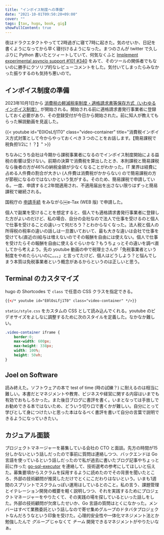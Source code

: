 ```yaml
---
title: "インボイス制度への準備"
date: "2021-10-01T09:50:20+09:00"
cover: ""
tags: [tax, hugo, book, gig]
showFullContent: true
---
```


夜はドラクエタクトやってて2時過ぎに寝て7時に起きた。気のせいか、日記を書くようになってから早く寝付けるようになった。まつのさんが twitter で久しぶりに Python 書いたとツィートしていて、何気なくふと [Implement experimental asyncio support #101 #340](https://github.com/line/line-bot-sdk-python/pull/340) をみて、そのツールの関係者でもないのに勝手にクソリプ的なレビューコメントをした。気付いてしまったらみなかった振りするのも気持ち悪いので。

## インボイス制度の準備

2023年10月1日から [消費税の軽減税率制度・適格請求書等保存方式（いわゆるインボイス制度）](https://www.nta.go.jp/taxes/shiraberu/zeimokubetsu/shohi/keigenzeiritsu/index.htm) が開始される。開始される前に適格請求書発行事業者に登録しておく必要があり、その登録受付が今日から開始された。前に知人が教えてもらった解説動画を見返した。

{{< youtube id="E0lOsLfj1T0" class="video-container" title="消費税インボイス方式対策として今からやっておくべき３つのことをお話します。【簡易課税で税負担1/2に！？】" >}}

ちなみにうち会社は今期から課税事業者になるのでインボイス制度開始による益税の影響は受けない。前期の決算で消費税を算出したとき、本則課税と簡易課税なら後者の方が46%の納税金額が少なくなることがわかった。IT 業界は経費に占める人件費の割合が大きい (人件費は消費税がかからない) ので簡易課税の方が節税になるのではないかという気がする。そのため、簡易課税で申請している。一度、申請すると2年間適用され、不適用届出を出さない限りはずっと簡易課税で継続される。

国税庁の [申請手続](https://www.nta.go.jp/taxes/shiraberu/zeimokubetsu/shohi/keigenzeiritsu/invoice_shinei.htm) をみながら￼e-Tax (WEB 版) で申請した。

個人で副業を受けることを想定すると、個人でも適格請求書発行事業者に登録した方がよいのだけど、私の場合、自分の会社なので法人で仕事を受けるのと個人で仕事を受けることの違いって何だろう？とわからなくなった。法人税と個人の所得税の税率の違いの話しは一旦置いておいて、最も大きな違いは会社で仕事を受けても(直近の)給与は増えないのでその報酬を自由には使えない。個人で仕事を受けたらその報酬を自由に使えるぐらいかな？もうちょっとその違いを調べ直してから考えよう。先の youtube 動画の中で税理士さんが「免税事業者という制度をやめたらいいのに。。。」と言ってたけど、個人はどうしよう？と悩んでしまう本質は免税事業者という概念があるからというのは正しいと思う。

## Terminal のカスタマイズ

hugo の Shortcodes で `class` で任意の CSS クラスを指定できる。

```html
{{</* youtube id="E0lOsLfj1T0" class="video-container" */>}}
```

`static/style.css` をカスタムの CSS として読み込んでくれる。youtube のビデオサイズをよしなに調整するために次のスタイルを定義した。なかなか難しい。

```css
.video-container iframe {
    border:0;
    max-width: 600px;
    max-height: 338px;
    width: 100%;
    height: 50vh;
}
```

## Joel on Software

読み終えた。ソフトウェアの本で test of time (時の試練？) に耐えるのは相当に難しい。本書だとマネジメントや教育、ビジネスや経営に関する内容はいまでも有効でおもしろかった。また後日ブログに書評を書く。いまとなっては手放しでお勧めできる本ではないため、どういう切り口で書くかが難しい。自分にとって学びとして身につけたいと思った本はなるべく書評を書いて自分の言葉で説明できるようになっていきたい。

## カジュアル面談

プロジェクトマネージャーを募集している会社の CTO と面談。先方の時間が15分しかないという話しだったので事前に質問は連絡しつつ、バックエンドは Go 言語を使っているという話しだったので私が過去に書いたブログ記事やちょっと前に作った [go-sql-executor](https://github.com/kazamori/go-sql-executor) を連絡して、技術選考の参考にしてほしいと伝えた。募集要項からスクラムを採用するように読めたのでその背景を聞いたところ、外部の技術顧問が推奨しただけでとくにこだわりはないという。いまも1週間のスプリントでスクラムっぽい運用はしているとのこと。私の言う、課題管理とイテレーション開発の概要を軽く説明しつつ、それを実践するためにプロジェクトマネージャーをやりたくて、その実践の場を探しているといった話しをした。外部の技術顧問が欠席したせいか、Go 言語の質問はとくになかった。メンバーはすべて業務委託という話しなので寄せ集めグループのドタバタプロジェクトなんだろうなという印象を受けた。心理的安全性や一体化マネジメント法とか勉強したんで *グループ* じゃなくて *チーム* 開発できるマネジメントがやりたいなぁ。
